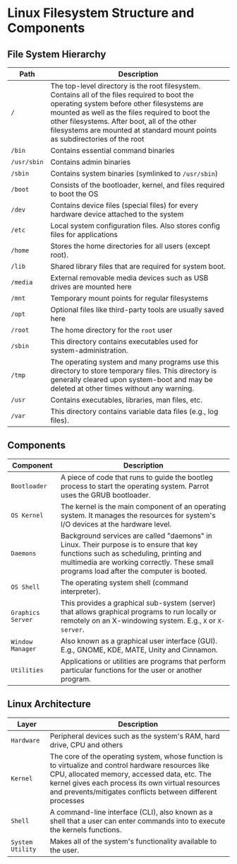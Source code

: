 # Linux Filesystem Structure and Components

## File System Hierarchy

| Path     | Description
| -------- | -----------------
| `/`      | The top-level directory is the root filesystem. Contains all of the files required to boot the operating system before other filesystems are mounted as well as the files required to boot the other filesystems. After boot, all of the other filesystems are mounted at standard mount points as subdirectories of the root
| `/bin`        | Contains essential command binaries
| `/usr/sbin`   | Contains admin binaries
| `/sbin`       | Contains system binaries (symlinked to `/usr/sbin`)
| `/boot`       | Consists of the bootloader, kernel, and files required to boot the OS
| `/dev`   | Contains device files (special files) for every hardware device attached to the system
| `/etc`   | Local system configuration files. Also stores config files for applications
| `/home`  | Stores the home directories for all users (except root).
| `/lib`   | Shared library files that are required for system boot.
| `/media` | External removable media devices such as USB drives are mounted here
| `/mnt`   | Temporary mount points for regular filesystems
| `/opt`   | Optional files like third-party tools are usually saved here
| `/root`  | The home directory for the `root` user
| `/sbin`  | This directory contains executables used for system-administration.
| `/tmp`   | The operating system and many programs use this directory to store temporary files. This directory is generally cleared upon system-boot and may be deleted at other times without any warning.
| `/usr`   | Contains executables, libraries, man files, etc.
| `/var`   | This directory contains variable data files (e.g., log files).


## Components

| Component         | Description
| ----------------- | -------------
| `Bootloader`      | A piece of code that runs to guide the bootleg process to start the operating system. Parrot uses the GRUB bootloader.
| `OS Kernel`       | The kernel is the main component of an operating system. It manages the resources for system's I/O devices at the hardware level.
| `Daemons`         | Background services are called "daemons" in Linux. Their purpose is to ensure that key functions such as scheduling, printing and multimedia are working correctly. These small programs load after the computer is booted.
| `OS Shell`        | The operating system shell (command interpreter).
| `Graphics Server` | This provides a graphical sub-system (server) that allows graphical programs to run locally or remotely on an X-windowing system. E.g., `X` or `X-server`.
| `Window Manager`  | Also known as a graphical user interface (GUI). E.g., GNOME, KDE, MATE, Unity and Cinnamon. 
| `Utilities`       | Applications or utilities are programs that perform particular functions for the user or another program.

## Linux Architecture

| Layer            | Description 
| ---------------- | ----------------- 
| `Hardware`       | Peripheral devices such as the system's RAM, hard drive, CPU and others
| `Kernel`         | The core of the operating system, whose function is to virtualize and control hardware resources like CPU, allocated memory, accessed data, etc. The kernel gives each process its own virtual resources and prevents/mitigates conflicts between different processes
| `Shell`          | A command-line interface (CLI), also known as a shell that a user can enter commands into to execute the kernels functions.
| `System Utility` | Makes all of the system's functionality available to the user. 

